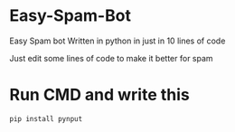 # Easy-Spam-Bot
Easy Spam bot Written in python in just in 10 lines of code

Just edit some lines of code to make it better for spam

# Run CMD and write this

```
pip install pynput
```
